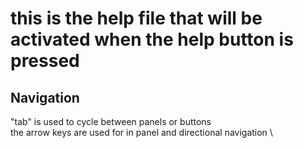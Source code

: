 
# this is the help file that will be activated when the help button is pressed 

## Navigation
 "tab" is used to cycle between panels or buttons 
\
the arrow keys are used for in panel and directional navigation 
\
